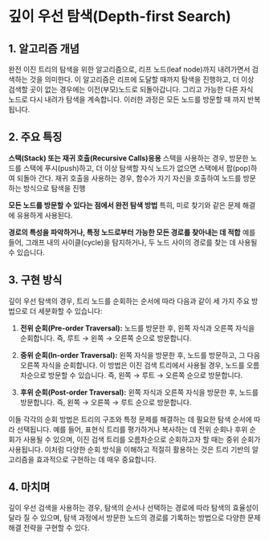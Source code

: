 # 깊이 우선 탐색(Depth-first Search)
## 1. 알고리즘 개념
완전 이진 트리의 탐색을 위한 알고리즘으로, 리프 노드(leaf node)까지 내려가면서 검색하는 것을 의미한다. 이 알고리즘은 리프에 도달할 때까지 탐색을 진행하고, 더 이상 검색할 곳이 없는 경우에는 이전(부모)노드로 되돌아갑니다. 그리고 가능한 다른 자식 노드로 다시 내려가 탐색을 계속합니다. 이러한 과정은 모든 노드를 방문할 때 까지 반복됩니다. 

## 2. 주요 특징
**스택(Stack) 또는 재귀 호출(Recursive Calls)응용**
스택을 사용하는 경우, 방문한 노드를 스택에 푸시(push)하고, 더 이상 탐색할 자식 노드가 없으면 스택에서 팝(pop)하여 되돌아 간다. 재귀 호출을 사용하는 경우, 함수가 자기 자신을 호출하여 노드를 방문하는 방식으로 탐색을 진행

**모든 노드를 방문할 수 있다는 점에서 완전 탐색 방법**
특히, 미로 찾기와 같은 문제 해결에 유용하게 사용된다.

**경로의 특성을 파악하거나, 특정 노드로부터 가능한 모든 경로를 찾아내는 데 적합**
예를 들어, 그래프 내의 사이클(cycle)을 탐지하거나, 두 노드 사이의 경로를 찾는 데 사용될 수 있습니다.

## 3. 구현 방식
깊이 우선 탐색의 경우, 트리 노드를 순회하는 순서에 따라 다음과 같이 세 가지 주요 방법으로 더 세분화할 수 있습니다​​:

1. **전위 순회(Pre-order Traversal):** 노드를 방문한 후, 왼쪽 자식과 오른쪽 자식을 순회합니다. 즉, 루트 → 왼쪽 → 오른쪽 순으로 방문합니다.
    
2. **중위 순회(In-order Traversal):** 왼쪽 자식을 방문한 후, 노드를 방문하고, 그 다음 오른쪽 자식을 순회합니다. 이 방법은 이진 검색 트리에서 사용될 경우, 노드를 오름차순으로 방문할 수 있습니다. 즉, 왼쪽 → 루트 → 오른쪽 순으로 방문합니다.
    
3. **후위 순회(Post-order Traversal):** 왼쪽 자식과 오른쪽 자식을 방문한 후, 노드를 방문합니다. 즉, 왼쪽 → 오른쪽 → 루트 순으로 방문합니다.
    

이들 각각의 순회 방법은 트리의 구조와 특정 문제를 해결하는 데 필요한 탐색 순서에 따라 선택됩니다. 예를 들어, 표현식 트리를 평가하거나 복사하는 데 전위 순회나 후위 순회가 사용될 수 있으며, 이진 검색 트리를 오름차순으로 순회하고자 할 때는 중위 순회가 사용됩니다. 이처럼 다양한 순회 방식을 이해하고 적절히 활용하는 것은 트리 기반의 알고리즘을 효과적으로 구현하는 데 매우 중요합니다.
## 4. 마치며
깊이 우선 검색을 사용하는 경우, 탐색의 순서나 선택하는 경로에 따라 탐색의 효율성이 달라 질 수 있으며, 탐색 과정에서 방문한 노드의 경로를 기록하는 방법으로 다양한 문제 해결 전략을 구현할 수 있다. 